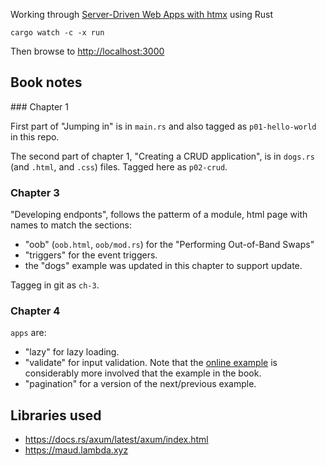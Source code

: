 Working through [Server-Driven Web Apps with htmx](https://pragprog.com/titles/mvhtmx/server-driven-web-apps-with-htmx/) using Rust

```
cargo watch -c -x run
```

Then browse to <http://localhost:3000>

## Book notes

### Chapter 1

First part of "Jumping in" is in `main.rs` and also tagged as `p01-hello-world` in this repo.

The second part of chapter 1, "Creating a CRUD application", is in `dogs.rs` (and `.html`, and `.css`) files. Tagged here as `p02-crud`.

### Chapter 3

"Developing endponts", follows the patterm of a module, html page with names to match the sections: 

- "oob" (`oob.html`, `oob/mod.rs`) for the "Performing Out-of-Band Swaps"
- "triggers" for the event triggers.
- the "dogs" example was updated in this chapter to support update.

Taggeg in git as `ch-3`.

### Chapter 4

`apps` are:

- "lazy" for lazy loading.
- "validate" for input validation. Note that the [online example](https://github.com/mvolkmann/htmx-examples/blob/f394f778794b21f6cfd58c474ccd3f75c6972a45/input-validation/src/server.tsx) is considerably more involved that the example in the book.
- "pagination" for a version of the next/previous example.


## Libraries used

- https://docs.rs/axum/latest/axum/index.html
- https://maud.lambda.xyz

